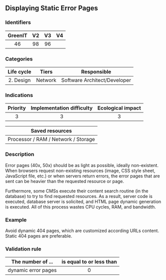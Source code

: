 ## Displaying Static Error Pages

### Identifiers

| GreenIT |  V2  |  V3  |  V4  |
|:-------:|:----:|:----:|:----:|
|  46    | 98  | 96  |      |

### Categories

| Life cycle |  Tiers  |  Responsible  |
|:---------:|:----:|:----:|
| 2. Design | Network | Software Architect/Developer  |

### Indications

| Priority |      Implementation difficulty       |  Ecological impact    |
|:-------------------:|:-------------------------:|:---------------------:|
| 3 | 3 | 3 |

|Saved resources                                    |
|:----------------------------------------------------------:|
|  Processor / RAM / Network / Storage  |

### Description

Error pages (40x, 50x) should be as light as possible, ideally non-existent. When browsers request non-existing resources (image, CSS style sheet, JavaScript file, etc.) or when servers return errors, the error pages that are sent can be heavier than the requested resource or page.

Furthermore, some CMSs execute their content search routine (in the database) to try to find requested resources. As a result, server code is executed, database server is solicited, and HTML page dynamic generation is executed. All of this process wastes CPU cycles, RAM, and bandwidth.

### Example

Avoid dynamic 404 pages, which are customized according URLs content. Static 404 pages are preferable.

### Validation rule

| The number of ...     | is equal to or less than   |  
|-------------------|:-------------------------:|
|  dynamic error pages |  0 |
